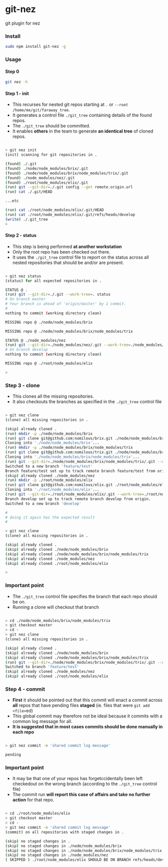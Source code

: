 git-nez
=======

git plugin for nez

### Install

```bash
sudo npm install git-nez -g
```


### Usage

#### Step 0 

```bash
git nez -h
```

#### Step 1 - init

* This recurses for nested git repos starting at `.` or `--root /home/me/git/faraway_tree`.
* It generates a control file `./git_tree` containing details of the found repos.
* The `./git_tree` should be committed. 
* It enables **others** in the team to generate **an identical tree** of cloned repos.


```bash

> git nez init
(init) scanning for git repositories in .

(found) ./.git
(found) ./node/node_modules/brix/.git
(found) ./node/node_modules/brix/node_modules/trix/.git
(found) ./node_modules/nez/.git
(found) ./root/node_modules/elix/.git
(run) git --git-dir=./.git config --get remote.origin.url
(run) cat ./.git/HEAD

...etc

(run) cat ./root/node_modules/elix/.git/HEAD
(run) cat ./root/node_modules/elix/.git/refs/heads/develop
(write) ./.git_tree
> 

```

#### Step 2 - status 

* This step is being performed **at another workstation** 
* Only the root repo has been checked out there.
* It uses the `./git_tree` control file to report on the status across all nested repositories that should be and/or are present.

```bash

> git nez status
(status) for all expected repositories in . 

STATUS @ .
(run) git --git-dir=./.git --work-tree=. status
# On branch master
# Your branch is ahead of 'origin/master' by 1 commit.
#
nothing to commit (working directory clean)

MISSING repo @ ./node/node_modules/brix

MISSING repo @ ./node/node_modules/brix/node_modules/trix

STATUS @ ./node_modules/nez
(run) git --git-dir=./node_modules/nez/.git --work-tree=./node_modules/nez status
# On branch develop
nothing to commit (working directory clean)

MISSING repo @ ./root/node_modules/elix

>

```


### Step 3 - clone

* This clones all the missing repositories.
* It also checkouts the branches as specified in the `./git_tree` control file

```bash

> git nez clone
(clone) all missing repositories in . 

(skip) already cloned .
(run) mkdir -p ./node/node_modules/brix
(run) git clone git@github.com:nomilous/brix.git ./node/node_modules/brix
Cloning into './node/node_modules/brix'...
(run) mkdir -p ./node/node_modules/brix/node_modules/trix
(run) git clone git@github.com:nomilous/trix.git ./node/node_modules/brix/node_modules/trix
Cloning into './node/node_modules/brix/node_modules/trix'...
(run) git --git-dir=./node/node_modules/brix/node_modules/trix/.git --work-tree=./node/node_modules/brix/node_modules/trix checkout feature/test
Switched to a new branch 'feature/test'
Branch feature/test set up to track remote branch feature/test from origin.
(skip) already cloned ./node_modules/nez
(run) mkdir -p ./root/node_modules/elix
(run) git clone git@github.com:nomilous/elix.git ./root/node_modules/elix
Cloning into './root/node_modules/elix'...
(run) git --git-dir=./root/node_modules/elix/.git --work-tree=./root/node_modules/elix checkout develop
Branch develop set up to track remote branch develop from origin.
Switched to a new branch 'develop'

#
# doing it again has the expected result
#

> git nez clone
(clone) all missing repositories in . 

(skip) already cloned .
(skip) already cloned ./node/node_modules/brix
(skip) already cloned ./node/node_modules/brix/node_modules/trix
(skip) already cloned ./node_modules/nez
(skip) already cloned ./root/node_modules/elix

>
```

### **Important point** 

* The `./git_tree` control file specifies the branch that each repo should be on.
* Running a clone will checkout that branch

```bash

> cd ./node/node_modules/brix/node_modules/trix
> git checkout master
> cd -
> git nez clone
(clone) all missing repositories in . 

(skip) already cloned .
(skip) already cloned ./node/node_modules/brix
(skip) already cloned ./node/node_modules/brix/node_modules/trix
(run) git --git-dir=./node/node_modules/brix/node_modules/trix/.git --work-tree=./node/node_modules/brix/node_modules/trix checkout feature/test
Switched to branch 'feature/test'
(skip) already cloned ./node_modules/nez
(skip) already cloned ./root/node_modules/elix

```

### Step 4 - commit

* **First** it should be pointed out that this commit will enact a commit across **all** repos that have pending files **staged** (ie. files that were `git add <file>`ed)
* This global commit may therefore not be ideal because it commits with a common log message for all.
* **It is suggested that in most cases commits should be done manually in each repo**

```bash

> git nez commit -m 'shared commit log message'

pending

```


### **Important point** 

* It may be that one of your repos has forgetccidentally been left checkedout on the wrong branch (according to the `./git_tree` control file)
* The commit run **will report this case of affairs and take no further action** for that repo.  

```bash

> cd ./root/node_modules/elix
> git checkout master
> cd -
> git nez commit -m 'shared commit log message'
(commit) on all repositories with staged changes in . 

(skip) no staged changes in .
(skip) no staged changes in ./node/node_modules/brix
(skip) no staged changes in ./node/node_modules/brix/node_modules/trix
(skip) no staged changes in ./node_modules/nez
( SKIPPED ) ./root/node_modules/elix SHOULD BE ON BRANCH refs/heads/develop NOT refs/heads/master

```